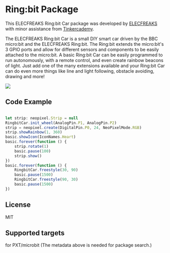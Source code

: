 
# Ring:bit  Package
This ELECFREAKS Ring:bit Car package was developed by [ELECFREAKS](https://www.elecfreaks.com/) with minor assistance from [Tinkercademy](https://tinkercademy.com/).

The ELECFREAKS Ring:bit Car is a small DIY smart car driven by the BBC micro:bit and the ELECFREAKS Ring:bit. The Ring:bit extends the micro:bit's 3 GPIO ports and allow for different sensors and components to be easily attached to the micro:bit. A basic Ring:bit Car can be easily programmed to run autonomously, with a remote control, and even create rainbow beacons of light. Just add one of the many extensions available and your Ring:bit Car can do even more things like line and light following, obstacle avoiding, drawing and more! 

![](https://i.imgur.com/TiLb9mB.png)



## Code Example
```JavaScript

let strip: neopixel.Strip = null
RingbitCar.init_wheel(AnalogPin.P1, AnalogPin.P2)
strip = neopixel.create(DigitalPin.P0, 24, NeoPixelMode.RGB)
strip.showRainbow(1, 360)
basic.showIcon(IconNames.Heart)
basic.forever(function () {
    strip.rotate(1)
    basic.pause(100)
    strip.show()
})
basic.forever(function () {
    RingbitCar.freestyle(30, 90)
    basic.pause(1500)
    RingbitCar.freestyle(90, 30)
    basic.pause(1500)
})


```

## License
MIT

## Supported targets
for PXT/microbit (The metadata above is needed for package search.)

